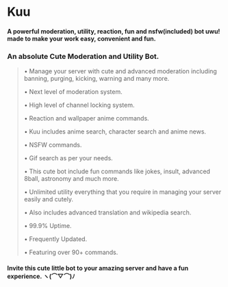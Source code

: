 # Kuu
#### A powerful moderation, utility, reaction, fun and nsfw(included) bot uwu! made to make your work easy, convenient and fun. 
<h3>An absolute Cute Moderation and Utility Bot.</h3>

<blockquote>• Manage your server with cute and advanced moderation including banning, purging, kicking, warning and many more.

• Next level of moderation system.

• High level of channel locking system.

• Reaction and wallpaper anime commands.

• Kuu includes anime search, character search and anime news.

• NSFW commands.

• Gif search as per your needs.

• This cute bot include fun commands like jokes, insult, advanced 8ball, astronomy and much more.

• Unlimited utility everything that you require in managing your server easily and cutely.

• Also includes advanced translation and wikipedia search.

• 99.9% Uptime.

• Frequently Updated.

• Featuring over 90+ commands.</blockquote>

<h4> Invite this cute little bot to your amazing server and have a fun experience.
ヽ(⌒▽⌒)ﾉ</h4>
